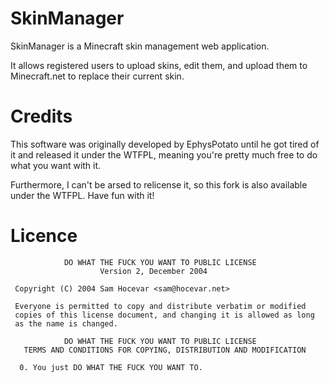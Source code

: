 SkinManager
===========

SkinManager is a Minecraft skin management web application.

It allows registered users to upload skins, edit them, and upload them to Minecraft.net to replace their current skin.


Credits
=======

This software was originally developed by EphysPotato until he got tired of it and released it under the WTFPL, meaning
you're pretty much free to do what you want with it.

Furthermore, I can't be arsed to relicense it, so this fork is also available under the WTFPL. Have fun with it!


Licence
=======

                DO WHAT THE FUCK YOU WANT TO PUBLIC LICENSE
                        Version 2, December 2004
    
     Copyright (C) 2004 Sam Hocevar <sam@hocevar.net>
    
     Everyone is permitted to copy and distribute verbatim or modified
     copies of this license document, and changing it is allowed as long
     as the name is changed.
    
                DO WHAT THE FUCK YOU WANT TO PUBLIC LICENSE
       TERMS AND CONDITIONS FOR COPYING, DISTRIBUTION AND MODIFICATION
    
      0. You just DO WHAT THE FUCK YOU WANT TO.
